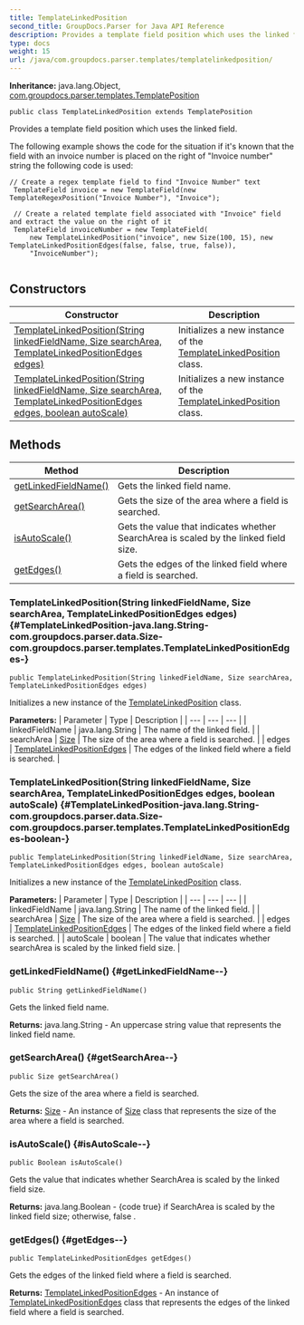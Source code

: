 ```yaml
---
title: TemplateLinkedPosition
second_title: GroupDocs.Parser for Java API Reference
description: Provides a template field position which uses the linked field.
type: docs
weight: 15
url: /java/com.groupdocs.parser.templates/templatelinkedposition/
---
```

**Inheritance:**
java.lang.Object, [com.groupdocs.parser.templates.TemplatePosition](../../com.groupdocs.parser.templates/templateposition)
```
public class TemplateLinkedPosition extends TemplatePosition
```

Provides a template field position which uses the linked field.

The following example shows the code for the situation if it's known that the field with an invoice number is placed on the right of "Invoice number" string the following code is used:

```
// Create a regex template field to find "Invoice Number" text
 TemplateField invoice = new TemplateField(new TemplateRegexPosition("Invoice Number"), "Invoice");

 // Create a related template field associated with "Invoice" field and extract the value on the right of it
 TemplateField invoiceNumber = new TemplateField(
     new TemplateLinkedPosition("invoice", new Size(100, 15), new TemplateLinkedPositionEdges(false, false, true, false)),
     "InvoiceNumber");
 
```
## Constructors

| Constructor | Description |
| --- | --- |
| [TemplateLinkedPosition(String linkedFieldName, Size searchArea, TemplateLinkedPositionEdges edges)](#TemplateLinkedPosition-java.lang.String-com.groupdocs.parser.data.Size-com.groupdocs.parser.templates.TemplateLinkedPositionEdges-) | Initializes a new instance of the [TemplateLinkedPosition](../../com.groupdocs.parser.templates/templatelinkedposition) class. |
| [TemplateLinkedPosition(String linkedFieldName, Size searchArea, TemplateLinkedPositionEdges edges, boolean autoScale)](#TemplateLinkedPosition-java.lang.String-com.groupdocs.parser.data.Size-com.groupdocs.parser.templates.TemplateLinkedPositionEdges-boolean-) | Initializes a new instance of the [TemplateLinkedPosition](../../com.groupdocs.parser.templates/templatelinkedposition) class. |
## Methods

| Method | Description |
| --- | --- |
| [getLinkedFieldName()](#getLinkedFieldName--) | Gets the linked field name. |
| [getSearchArea()](#getSearchArea--) | Gets the size of the area where a field is searched. |
| [isAutoScale()](#isAutoScale--) | Gets the value that indicates whether  SearchArea  is scaled by the linked field size. |
| [getEdges()](#getEdges--) | Gets the edges of the linked field where a field is searched. |
### TemplateLinkedPosition(String linkedFieldName, Size searchArea, TemplateLinkedPositionEdges edges) {#TemplateLinkedPosition-java.lang.String-com.groupdocs.parser.data.Size-com.groupdocs.parser.templates.TemplateLinkedPositionEdges-}
```
public TemplateLinkedPosition(String linkedFieldName, Size searchArea, TemplateLinkedPositionEdges edges)
```


Initializes a new instance of the [TemplateLinkedPosition](../../com.groupdocs.parser.templates/templatelinkedposition) class.

**Parameters:**
| Parameter | Type | Description |
| --- | --- | --- |
| linkedFieldName | java.lang.String | The name of the linked field. |
| searchArea | [Size](../../com.groupdocs.parser.data/size) | The size of the area where a field is searched. |
| edges | [TemplateLinkedPositionEdges](../../com.groupdocs.parser.templates/templatelinkedpositionedges) | The edges of the linked field where a field is searched. |

### TemplateLinkedPosition(String linkedFieldName, Size searchArea, TemplateLinkedPositionEdges edges, boolean autoScale) {#TemplateLinkedPosition-java.lang.String-com.groupdocs.parser.data.Size-com.groupdocs.parser.templates.TemplateLinkedPositionEdges-boolean-}
```
public TemplateLinkedPosition(String linkedFieldName, Size searchArea, TemplateLinkedPositionEdges edges, boolean autoScale)
```


Initializes a new instance of the [TemplateLinkedPosition](../../com.groupdocs.parser.templates/templatelinkedposition) class.

**Parameters:**
| Parameter | Type | Description |
| --- | --- | --- |
| linkedFieldName | java.lang.String | The name of the linked field. |
| searchArea | [Size](../../com.groupdocs.parser.data/size) | The size of the area where a field is searched. |
| edges | [TemplateLinkedPositionEdges](../../com.groupdocs.parser.templates/templatelinkedpositionedges) | The edges of the linked field where a field is searched. |
| autoScale | boolean | The value that indicates whether searchArea is scaled by the linked field size. |

### getLinkedFieldName() {#getLinkedFieldName--}
```
public String getLinkedFieldName()
```


Gets the linked field name.

**Returns:**
java.lang.String - An uppercase string value that represents the linked field name.
### getSearchArea() {#getSearchArea--}
```
public Size getSearchArea()
```


Gets the size of the area where a field is searched.

**Returns:**
[Size](../../com.groupdocs.parser.data/size) - An instance of [Size](../../com.groupdocs.parser.data/size) class that represents the size of the area where a field is searched.
### isAutoScale() {#isAutoScale--}
```
public Boolean isAutoScale()
```


Gets the value that indicates whether  SearchArea  is scaled by the linked field size.

**Returns:**
java.lang.Boolean - \{code true\} if  SearchArea  is scaled by the linked field size; otherwise,  false .
### getEdges() {#getEdges--}
```
public TemplateLinkedPositionEdges getEdges()
```


Gets the edges of the linked field where a field is searched.

**Returns:**
[TemplateLinkedPositionEdges](../../com.groupdocs.parser.templates/templatelinkedpositionedges) - An instance of [TemplateLinkedPositionEdges](../../com.groupdocs.parser.templates/templatelinkedpositionedges) class that represents the edges of the linked field where a field is searched.
